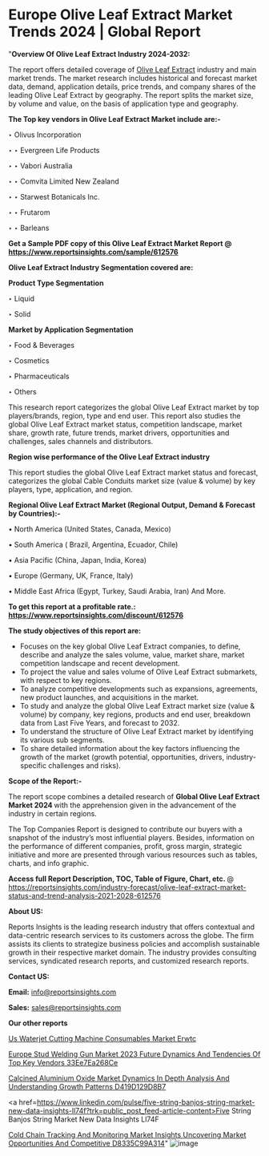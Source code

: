 # Europe Olive Leaf Extract Market Trends 2024 | Global Report

"<strong>Overview Of Olive Leaf Extract Industry 2024-2032:</strong>

The report offers detailed coverage of <a href=https://www.reportsinsights.com/sample/612576>Olive Leaf Extract</a> industry and main market trends. The market research includes historical and forecast market data, demand, application details, price trends, and company shares of the leading Olive Leaf Extract by geography. The report splits the market size, by volume and value, on the basis of application type and geography.

<strong>The Top key vendors in Olive Leaf Extract Market include are:- </strong>

‣ Olivus Incorporation

‣ 
‣ Evergreen Life Products

‣ 
‣ Vabori Australia

‣ 
‣ Comvita Limited New Zealand

‣ 
‣ Starwest Botanicals Inc.

‣ 
‣ Frutarom

‣ 
‣ Barleans

<strong>Get a Sample PDF copy of this Olive Leaf Extract Market Report </strong><strong>@ <a href=https://www.reportsinsights.com/sample/612576 style=color:#0000ff;>https://www.reportsinsights.com/sample/612576</a> </strong>

<strong>Olive Leaf Extract Industry Segmentation covered are:</strong>

<strong>Product Type Segmentation</strong>

‣    Liquid

‣ Solid

<strong>Market by Application Segmentation</strong>

‣   Food & Beverages

‣ Cosmetics

‣ Pharmaceuticals

‣ Others

This research report categorizes the global Olive Leaf Extract market by top players/brands, region, type and end user. This report also studies the global Olive Leaf Extract market status, competition landscape, market share, growth rate, future trends, market drivers, opportunities and challenges, sales channels and distributors.

<strong>Region wise performance of the Olive Leaf Extract industry</strong><strong> </strong>

This report studies the global Olive Leaf Extract market status and forecast, categorizes the global Cable Conduits market size (value &amp; volume) by key players, type, application, and region. 

<strong>Regional Olive Leaf Extract Market (Regional Output, Demand &amp; Forecast by Countries):-</strong>

• North America (United States, Canada, Mexico)

• South America ( Brazil, Argentina, Ecuador, Chile)

• Asia Pacific (China, Japan, India, Korea)

• Europe (Germany, UK, France, Italy)

• Middle East Africa (Egypt, Turkey, Saudi Arabia, Iran) And More.

<strong>To get this report at a profitable rate.: <a href=https://www.reportsinsights.com/discount/612576 style=color:#0000ff;>https://www.reportsinsights.com/discount/612576</a></strong>

<strong>The study objectives of this report are:</strong>
<ul>
  <li>Focuses on the key global Olive Leaf Extract companies, to define, describe and analyze the sales volume, value, market share, market competition landscape and recent development.</li>
  <li>To project the value and sales volume of Olive Leaf Extract submarkets, with respect to key regions.</li>
  <li>To analyze competitive developments such as expansions, agreements, new product launches, and acquisitions in the market.</li>
  <li>To study and analyze the global Olive Leaf Extract market size (value &amp; volume) by company, key regions, products and end user, breakdown data from Last Five Years, and forecast to 2032.</li>
  <li>To understand the structure of Olive Leaf Extract market by identifying its various sub segments.</li>
  <li>To share detailed information about the key factors influencing the growth of the market (growth potential, opportunities, drivers, industry-specific challenges and risks).</li>
</ul>
<strong>Scope of the Report:-</strong><strong> </strong>

The report scope combines a detailed research of <strong>Global Olive Leaf Extract Market 2024 </strong>with the apprehension given in the advancement of the industry in certain regions.

The Top Companies Report is designed to contribute our buyers with a snapshot of the industry’s most influential players. Besides, information on the performance of different companies, profit, gross margin, strategic initiative and more are presented through various resources such as tables, charts, and info graphic.

<strong>Access full Report Description, TOC, Table of Figure, Chart, etc. </strong>@   <a href=https://reportsinsights.com/industry-forecast/olive-leaf-extract-market-status-and-trend-analysis-2021-2028-612576 style=color:#0000ff;>https://reportsinsights.com/industry-forecast/olive-leaf-extract-market-status-and-trend-analysis-2021-2028-612576</a>

<strong>About US:</strong>

Reports Insights is the leading research industry that offers contextual and data-centric research services to its customers across the globe. The firm assists its clients to strategize business policies and accomplish sustainable growth in their respective market domain. The industry provides consulting services, syndicated research reports, and customized research reports.

<strong>Contact US:</strong>

<p class=""""><b>Email:</b> <a href=mailto:info@reportsinsights.com>info@reportsinsights.com</a></p>
<p class=""""><b>Sales:</b> <a href=mailto:sales@reportsinsights.com>sales@reportsinsights.com</a></p>

<strong>Our other reports</strong>

<a href=https://www.linkedin.com/pulse/us-waterjet-cutting-machine-consumables-market-erwtc/>Us Waterjet Cutting Machine Consumables Market Erwtc</a>

<a href=https://medium.com/@g65914336/europe-stud-welding-gun-market-2023-future-dynamics-and-tendencies-of-top-key-vendors-33ee7ea268ce>Europe Stud Welding Gun Market 2023 Future Dynamics And Tendencies Of Top Key Vendors 33Ee7Ea268Ce</a>

<a href=https://medium.com/@a44223192/calcined-aluminium-oxide-market-dynamics-in-depth-analysis-and-understanding-growth-patterns-d419d129d8b7>Calcined Aluminium Oxide Market Dynamics In Depth Analysis And Understanding Growth Patterns D419D129D8B7</a>

<a href=https://www.linkedin.com/pulse/five-string-banjos-string-market-new-data-insights-ll74f?trk=public_post_feed-article-content>Five String Banjos String Market New Data Insights Ll74F</a>

<a href=https://medium.com/@tidke9676/cold-chain-tracking-and-monitoring-market-insights-uncovering-market-opportunities-and-competitive-d8335c99a314>Cold Chain Tracking And Monitoring Market Insights Uncovering Market Opportunities And Competitive D8335C99A314</a>"
![image](https://github.com/Reportsinsights123/RIgrowth/assets/158415881/861cad55-11a7-49dd-b206-1a618302c2c4)
